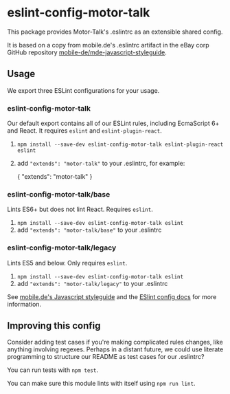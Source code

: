 # eslint-config-motor-talk

This package provides Motor-Talk's .eslintrc as an extensible shared config.

It is based on a copy from mobile.de's .eslintrc artifact in the eBay corp GitHub repository 
[mobile-de/mde-javascript-styleguide](https://github.corp.ebay.com/mobile-de/mde-javascript-styleguide/).

## Usage

We export three ESLint configurations for your usage.

### eslint-config-motor-talk

Our default export contains all of our ESLint rules, including EcmaScript 6+
and React. It requires `eslint` and `eslint-plugin-react`.

1. `npm install --save-dev eslint-config-motor-talk eslint-plugin-react eslint`
2. add `"extends": "motor-talk"` to your .eslintrc, for example:

    {
        "extends": "motor-talk"
    }

### eslint-config-motor-talk/base

Lints ES6+ but does not lint React. Requires `eslint`.

1. `npm install --save-dev eslint-config-motor-talk eslint`
2. add `"extends": "motor-talk/base"` to your .eslintrc

### eslint-config-motor-talk/legacy

Lints ES5 and below. Only requires `eslint`.

1. `npm install --save-dev eslint-config-motor-talk eslint`
2. add `"extends": "motor-talk/legacy"` to your .eslintrc

See [mobile.de's Javascript styleguide](https://github.corp.ebay.com/mobile-de/mde-javascript-styleguide/) and
the [ESlint config docs](http://eslint.org/docs/user-guide/configuring#extending-configuration-files)
for more information.

## Improving this config

Consider adding test cases if you're making complicated rules changes, like
anything involving regexes. Perhaps in a distant future, we could use literate
programming to structure our README as test cases for our .eslintrc?

You can run tests with `npm test`.

You can make sure this module lints with itself using `npm run lint`.

